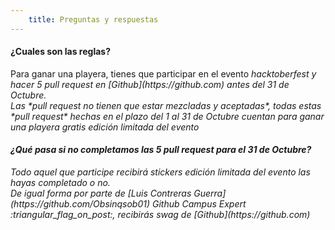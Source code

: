 ```yaml
---
    title: Preguntas y respuestas
---
```


<h4 class="subtitle is-4">¿Cuales son las reglas?</h4>
Para ganar una playera, tienes que participar en el evento <i>hacktoberfest<i> y hacer 5
<i>pull request</i> en [Github](https://github.com) antes del 31 de Octubre.
<br>
Las *pull request no tienen que estar mezcladas y aceptadas*, todas estas *pull request*
hechas en el plazo del 1 al 31 de Octubre cuentan para ganar una playera gratis edición 
limitada del evento

<br>

<h4 class="subtitle is-4">¿Qué pasa si no completamos las 5 <i>pull request</i> para el 31 de Octubre?</h4>
Todo aquel que participe recibirá stickers edición limitada del evento las hayas completado 
o no.
<br>
De igual forma por parte de [Luis Contreras Guerra](https://github.com/Obsinqsob01) Github 
Campus Expert :triangular_flag_on_post:, recibirás swag de [Github](https://github.com)
